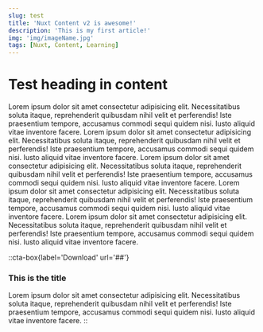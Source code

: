 ```yaml
---
slug: test
title: 'Nuxt Content v2 is awesome!'
description: 'This is my first article!'
img: 'img/imageName.jpg'
tags: [Nuxt, Content, Learning]
---
```


# Test heading in content

Lorem ipsum dolor sit amet consectetur adipisicing elit. Necessitatibus soluta itaque, reprehenderit quibusdam nihil velit et perferendis! Iste praesentium tempore, accusamus commodi sequi quidem nisi. Iusto aliquid vitae inventore facere.
Lorem ipsum dolor sit amet consectetur adipisicing elit. Necessitatibus soluta itaque, reprehenderit quibusdam nihil velit et perferendis! Iste praesentium tempore, accusamus commodi sequi quidem nisi. Iusto aliquid vitae inventore facere.
Lorem ipsum dolor sit amet consectetur adipisicing elit. Necessitatibus soluta itaque, reprehenderit quibusdam nihil velit et perferendis! Iste praesentium tempore, accusamus commodi sequi quidem nisi. Iusto aliquid vitae inventore facere.
Lorem ipsum dolor sit amet consectetur adipisicing elit. Necessitatibus soluta itaque, reprehenderit quibusdam nihil velit et perferendis! Iste praesentium tempore, accusamus commodi sequi quidem nisi. Iusto aliquid vitae inventore facere.
Lorem ipsum dolor sit amet consectetur adipisicing elit. Necessitatibus soluta itaque, reprehenderit quibusdam nihil velit et perferendis! Iste praesentium tempore, accusamus commodi sequi quidem nisi. Iusto aliquid vitae inventore facere.

::cta-box{label='Download' url='##'}
### This is the title

Lorem ipsum dolor sit amet consectetur adipisicing elit. Necessitatibus soluta itaque, reprehenderit quibusdam nihil velit et perferendis! Iste praesentium tempore, accusamus commodi sequi quidem nisi. Iusto aliquid vitae inventore facere.
::
